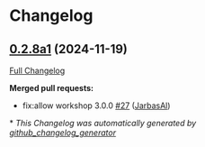 # Changelog

## [0.2.8a1](https://github.com/OpenVoiceOS/ovos-skill-wikihow/tree/0.2.8a1) (2024-11-19)

[Full Changelog](https://github.com/OpenVoiceOS/ovos-skill-wikihow/compare/0.2.7...0.2.8a1)

**Merged pull requests:**

- fix:allow workshop 3.0.0 [\#27](https://github.com/OpenVoiceOS/ovos-skill-wikihow/pull/27) ([JarbasAl](https://github.com/JarbasAl))



\* *This Changelog was automatically generated by [github_changelog_generator](https://github.com/github-changelog-generator/github-changelog-generator)*
